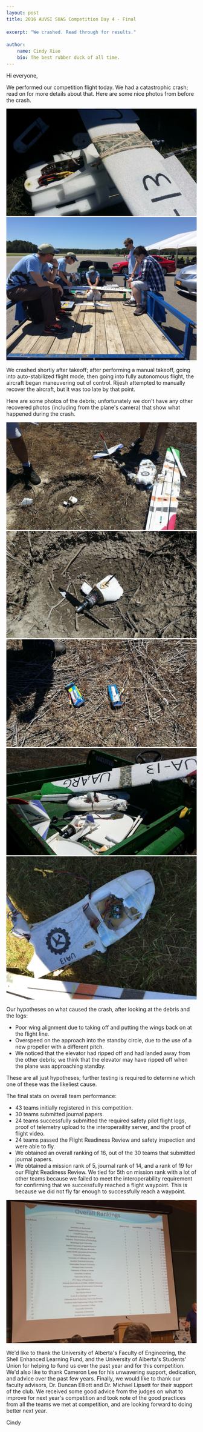 ```yaml
---
layout: post
title: 2016 AUVSI SUAS Competition Day 4 - Final

excerpt: "We crashed. Read through for results."

author:
    name: Cindy Xiao
    bio: The best rubber duck of all time.
---
```


Hi everyone,

We performed our competition flight today. We had a catastrophic crash; read on for more details about that. Here are some nice photos from before the crash.

<div class="full zoomable"><img src="/images/auvsi2016/assembled-plane.JPG"></div>

<div class="full zoomable"><img src="/images/auvsi2016/loaded-gator.JPG"></div>

We crashed shortly after takeoff; after performing a manual takeoff, going into auto-stabilized flight mode, then going into fully autonomous flight, the aircraft began maneuvering out of control.
Rijesh attempted to manually recover the aircraft, but it was too late by that point.

Here are some photos of the debris; unfortunately we don't have any other recovered photos (including from the plane's camera) that show what happened during the crash.

<div class="full zoomable"><img src="/images/auvsi2016/full-wreckage.JPG"></div>

<div class="full zoomable"><img src="/images/auvsi2016/detached-motor.JPG"></div>

<div class="full zoomable"><img src="/images/auvsi2016/crashed-batteries.JPG"></div>

<div class="full zoomable"><img src="/images/auvsi2016/wreckage-on-gator.JPG"></div>

<div class="full zoomable"><img src="/images/auvsi2016/wreckage-close.JPG"></div>

Our hypotheses on what caused the crash, after looking at the debris and the logs:
* Poor wing alignment due to taking off and putting the wings back on at the flight line.
* Overspeed on the approach into the standby circle, due to the use of a new propeller with a different pitch.
* We noticed that the elevator had ripped off and had landed away from the other debris; we think that the elevator may have ripped off when the plane was approaching standby.

These are all just hypotheses; further testing is required to determine which one of these was the likeliest cause.

The final stats on overall team performance:
* 43 teams initially registered in this competition.
* 30 teams submitted journal papers.
* 24 teams successfully submitted the required safety pilot flight logs, proof of telemetry upload to the interoperaility server, and the proof of flight video.
* 24 teams passed the Flight Readiness Review and safety inspection and were able to fly.
* We obtained an overall ranking of 16, out of the 30 teams that submitted journal papers.
* We obtained a mission rank of 5, journal rank of 14, and a rank of 19 for our Flight Readiness Review. 
We tied for 5th on mission rank with a lot of other teams because we failed to meet the interoperability requirement for confirming that we successfully reached a flight waypoint.
This is because we did not fly far enough to successfully reach a waypoint.

<div class="full zoomable"><img src="/images/auvsi2016/results.JPG"></div>

We'd like to thank the University of Alberta's Faculty of Engineering, the Shell Enhanced Learning Fund, and the University of Alberta's Students' Union for helping to fund us over the past year and for this competition. We'd also like to thank Cameron Lee for his unwavering support, dedication, and advice over the past few years. Finally, we would like to thank our faculty advisors, Dr. Duncan Elliott and Dr. Michael Lipsett for their support of the club. We received some good advice from the judges on what to improve for next year's competition and took note of the good practices from all the teams we met at competition, and are looking forward to doing better next year.

Cindy
